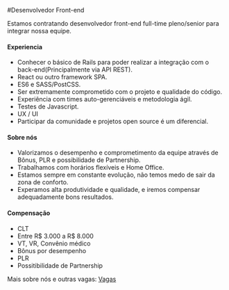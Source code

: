 #Desenvolvedor Front-end

Estamos contratando desenvolvedor front-end full-time pleno/senior para integrar nossa equipe.

#### Experiencia
- Conhecer o básico de Rails para poder realizar a integração com o back-end(Principalmente via API REST).
- React ou outro framework SPA.
- ES6 e SASS/PostCSS.
- Ser extremamente comprometido com o projeto e qualidade do código.
- Experiência com times auto-gerenciáveis e metodologia ágil. 
- Testes de Javascript.
- UX / UI
- Participar da comunidade e projetos open source é um diferencial.

#### Sobre nós
- Valorizamos o desempenho e comprometimento da equipe através de Bônus, PLR e possibilidade de Partnership.
- Trabalhamos com horários flexíveis e Home Office.
- Estamos sempre em constante evolução, não temos medo de sair da zona de conforto.
- Experamos alta produtividade e qualidade, e iremos compensar adequadamente bons resultados.

#### Compensação
- CLT
- Entre R$ 3.000 a R$ 8.000
- VT, VR, Convênio médico
- Bônus por desempenho
- PLR
- Possitibilidade de Partnership

Mais sobre nós e outras vagas: [Vagas](https://github.com/ecostage/vagas)
